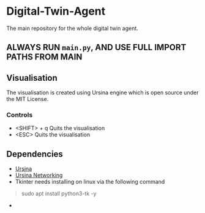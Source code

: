 # Digital-Twin-Agent
The main repository for the whole digital twin agent.

## ALWAYS RUN `main.py`, AND USE FULL IMPORT PATHS FROM MAIN

## Visualisation
The visualisation is created using Ursina engine which is open source under the MIT License.

### Controls
- \<SHIFT\> + q Quits the visualisation
- \<ESC\> Quits the visualisation

## Dependencies
- [Ursina](https://pypi.org/project/ursina/) 
- [Ursina Networking](https://pypi.org/project/UrsinaNetworking/)
- Tkinter needs installing on linux via the following command
> sudo apt install python3-tk -y
- 
